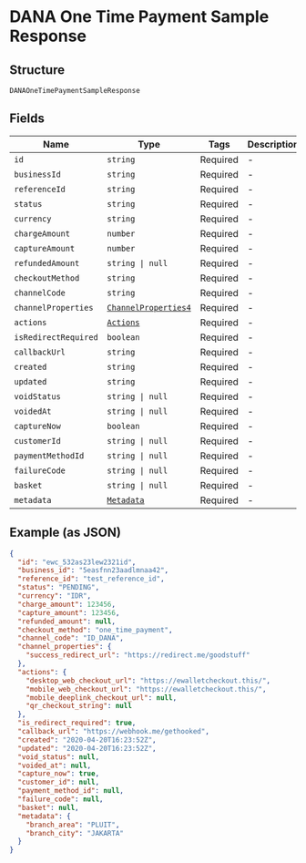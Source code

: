 
# DANA One Time Payment Sample Response

## Structure

`DANAOneTimePaymentSampleResponse`

## Fields

| Name | Type | Tags | Description |
|  --- | --- | --- | --- |
| `id` | `string` | Required | - |
| `businessId` | `string` | Required | - |
| `referenceId` | `string` | Required | - |
| `status` | `string` | Required | - |
| `currency` | `string` | Required | - |
| `chargeAmount` | `number` | Required | - |
| `captureAmount` | `number` | Required | - |
| `refundedAmount` | `string \| null` | Required | - |
| `checkoutMethod` | `string` | Required | - |
| `channelCode` | `string` | Required | - |
| `channelProperties` | [`ChannelProperties4`](/doc/models/channel-properties-4.md) | Required | - |
| `actions` | [`Actions`](/doc/models/actions.md) | Required | - |
| `isRedirectRequired` | `boolean` | Required | - |
| `callbackUrl` | `string` | Required | - |
| `created` | `string` | Required | - |
| `updated` | `string` | Required | - |
| `voidStatus` | `string \| null` | Required | - |
| `voidedAt` | `string \| null` | Required | - |
| `captureNow` | `boolean` | Required | - |
| `customerId` | `string \| null` | Required | - |
| `paymentMethodId` | `string \| null` | Required | - |
| `failureCode` | `string \| null` | Required | - |
| `basket` | `string \| null` | Required | - |
| `metadata` | [`Metadata`](/doc/models/metadata.md) | Required | - |

## Example (as JSON)

```json
{
  "id": "ewc_532as23lew2321id",
  "business_id": "5easfnn23aadlmnaa42",
  "reference_id": "test_reference_id",
  "status": "PENDING",
  "currency": "IDR",
  "charge_amount": 123456,
  "capture_amount": 123456,
  "refunded_amount": null,
  "checkout_method": "one_time_payment",
  "channel_code": "ID_DANA",
  "channel_properties": {
    "success_redirect_url": "https://redirect.me/goodstuff"
  },
  "actions": {
    "desktop_web_checkout_url": "https://ewalletcheckout.this/",
    "mobile_web_checkout_url": "https://ewalletcheckout.this/",
    "mobile_deeplink_checkout_url": null,
    "qr_checkout_string": null
  },
  "is_redirect_required": true,
  "callback_url": "https://webhook.me/gethooked",
  "created": "2020-04-20T16:23:52Z",
  "updated": "2020-04-20T16:23:52Z",
  "void_status": null,
  "voided_at": null,
  "capture_now": true,
  "customer_id": null,
  "payment_method_id": null,
  "failure_code": null,
  "basket": null,
  "metadata": {
    "branch_area": "PLUIT",
    "branch_city": "JAKARTA"
  }
}
```

